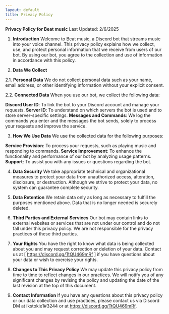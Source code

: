 ```yaml
---
layout: default
title: Privacy Policy
---
```

**Privacy Policy for Beat music**
Last Updated: 2/6/2025

1. **Introduction**
Welcome to Beat music, a Discord bot that streams music into your voice channel. This privacy policy explains how we collect, use, and protect personal information that we receive from users of our bot. By using our bot, you agree to the collection and use of information in accordance with this policy.

2. **Data We Collect**

2.1. **Personal Data**
We do not collect personal data such as your name, email address, or other identifying information without your explicit consent.

2.2. **Connected Data**
When you use our bot, we collect the following data:

**Discord User ID**: To link the bot to your Discord account and manage your requests.
**Server ID**: To understand on which servers the bot is used and to store server-specific settings.
**Messages and Commands**: We log the commands you enter and the messages the bot sends, solely to process your requests and improve the service.

3. **How We Use Data**
We use the collected data for the following purposes:

**Service Provision**: To process your requests, such as playing music and responding to commands.
**Service Improvement**: To enhance the functionality and performance of our bot by analyzing usage patterns.
**Support**: To assist you with any issues or questions regarding the bot.

4. **Data Security**
We take appropriate technical and organizational measures to protect your data from unauthorized access, alteration, disclosure, or destruction. Although we strive to protect your data, no system can guarantee complete security.

5. **Data Retention**
We retain data only as long as necessary to fulfill the purposes mentioned above. Data that is no longer needed is securely deleted.

6. **Third Parties and External Services**
Our bot may contain links to external websites or services that are not under our control and do not fall under this privacy policy. We are not responsible for the privacy practices of these third parties.

7. **Your Rights**
You have the right to know what data is being collected about you and may request correction or deletion of your data. Contact us at [ https://discord.gg/TtQU469mRf ] if you have questions about your data or wish to exercise your rights.

8. **Changes to This Privacy Policy**
We may update this privacy policy from time to time to reflect changes in our practices. We will notify you of any significant changes by revising the policy and updating the date of the last revision at the top of this document.

9. **Contact Information**
If you have any questions about this privacy policy or our data collection and use practices, please contact us via Discord DM at ikstokie1#3244 or at https://discord.gg/TtQU469mRf.
